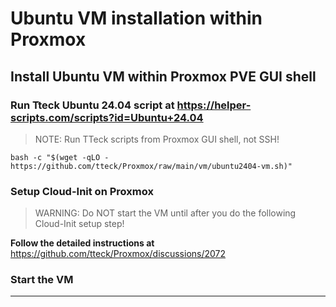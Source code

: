 # Ubuntu VM installation within Proxmox 

## Install Ubuntu VM within Proxmox PVE GUI shell

### Run Tteck Ubuntu 24.04 script at https://helper-scripts.com/scripts?id=Ubuntu+24.04
> NOTE: Run TTeck scripts from Proxmox GUI shell, not SSH!
```shell-script
bash -c "$(wget -qLO - https://github.com/tteck/Proxmox/raw/main/vm/ubuntu2404-vm.sh)"
```
### Setup Cloud-Init on Proxmox
> WARNING: Do NOT start the VM until after you do the following Cloud-Init setup step!


**Follow the detailed instructions at** https://github.com/tteck/Proxmox/discussions/2072 

### Start the VM
----
